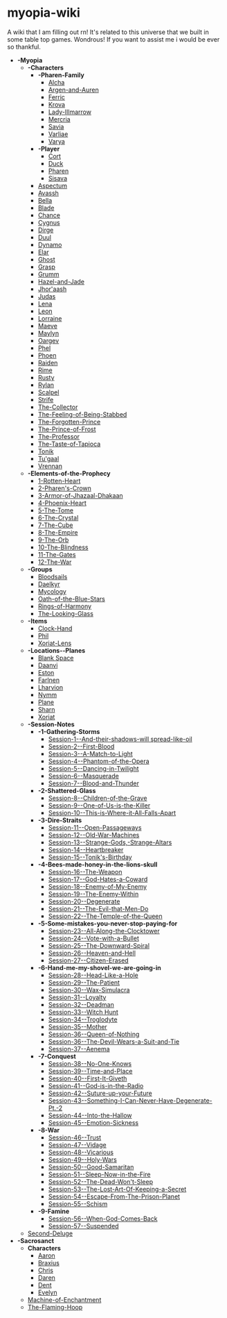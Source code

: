 <script src="https://unpkg.com/lucide@latest"></script>
# myopia-wiki
 A wiki that I am filling out rn! It's related to this universe that we built in some table top games. Wondrous! If you want to assist me i would be ever so thankful.

- **-Myopia**
	- **-Characters**
		- **-Pharen-Family**
			- [Alcha](-Myopia/-Characters/-Pharen-Family/Alcha.md)
			- [Argen-and-Auren](-Myopia/-Characters/-Pharen-Family/Argen-and-Auren.md)
			- [Ferric](-Myopia/-Characters/-Pharen-Family/Ferric.md)
			- [Krova](-Myopia/-Characters/-Pharen-Family/Krova.md)
			- [Lady-Illmarrow](-Myopia/-Characters/-Pharen-Family/Lady-Illmarrow.md)
			- [Mercria](-Myopia/-Characters/-Pharen-Family/Mercria.md)
			- [Savia](-Myopia/-Characters/-Pharen-Family/Savia.md)
			- [Varliae](-Myopia/-Characters/-Pharen-Family/Varliae.md)
			- [Varya](-Myopia/-Characters/-Pharen-Family/Varya.md)
		- **-Player**
			- [Cort](-Myopia/-Characters/-Player/Cort.md)
			- [Duck](-Myopia/-Characters/-Player/Duck.md)
			- [Pharen](-Myopia/-Characters/-Player/Pharen.md)
			- [Sisava](-Myopia/-Characters/-Player/Sisava.md)
		- [Aspectum](-Myopia/-Characters/Aspectum.md)
		- [Avassh](-Myopia/-Characters/Avassh.md)
		- [Bella](-Myopia/-Characters/Bella.md)
		- [Blade](-Myopia/-Characters/Blade.md)
		- [Chance](-Myopia/-Characters/Chance.md)
		- [Cygnus](-Myopia/-Characters/Cygnus.md)
		- [Dirge](-Myopia/-Characters/Dirge.md)
		- [Duul](-Myopia/-Characters/Duul.md)
		- [Dynamo](-Myopia/-Characters/Dynamo.md)
		- [Elar](-Myopia/-Characters/Elar.md)
		- [Ghost](-Myopia/-Characters/Ghost.md)
		- [Grasp](-Myopia/-Characters/Grasp.md)
		- [Grumm](-Myopia/-Characters/Grumm.md)
		- [Hazel-and-Jade](-Myopia/-Characters/Hazel-and-Jade.md)
		- [Jhor'aash](-Myopia/-Characters/Jhor'aash.md)
		- [Judas](-Myopia/-Characters/Judas.md)
		- [Lena](-Myopia/-Characters/Lena.md)
		- [Leon](-Myopia/-Characters/Leon.md)
		- [Lorraine](-Myopia/-Characters/Lorraine.md)
		- [Maeve](-Myopia/-Characters/Maeve.md)
		- [Maylyn](-Myopia/-Characters/Maylyn.md)
		- [Oargev](-Myopia/-Characters/Oargev.md)
		- [Phel](-Myopia/-Characters/Phel.md)
		- [Phoen](-Myopia/-Characters/Phoen.md)
		- [Raiden](-Myopia/-Characters/Raiden.md)
		- [Rime](-Myopia/-Characters/Rime.md)
		- [Rusty](-Myopia/-Characters/Rusty.md)
		- [Rylan](-Myopia/-Characters/Rylan.md)
		- [Scalpel](-Myopia/-Characters/Scalpel.md)
		- [Strife](-Myopia/-Characters/Strife.md)
		- [The-Collector](-Myopia/-Characters/The-Collector.md)
		- [The-Feeling-of-Being-Stabbed](-Myopia/-Characters/The-Feeling-of-Being-Stabbed.md)
		- [The-Forgotten-Prince](-Myopia/-Characters/The-Forgotten-Prince.md)
		- [The-Prince-of-Frost](-Myopia/-Characters/The-Prince-of-Frost.md)
		- [The-Professor](-Myopia/-Characters/The-Professor.md)
		- [The-Taste-of-Tapioca](-Myopia/-Characters/The-Taste-of-Tapioca.md)
		- [Tonik](-Myopia/-Characters/Tonik.md)
		- [Tu'gaal](-Myopia/-Characters/Tu'gaal.md)
		- [Vrennan](-Myopia/-Characters/Vrennan.md)
	- **-Elements-of-the-Prophecy**
		- [1-Rotten-Heart](-Myopia/-Elements-of-the-Prophecy/1-Rotten-Heart.md)
		- [2-Pharen's-Crown](-Myopia/-Elements-of-the-Prophecy/2-Pharen's-Crown.md)
		- [3-Armor-of-Jhazaal-Dhakaan](-Myopia/-Elements-of-the-Prophecy/3-Armor-of-Jhazaal-Dhakaan.md)
		- [4-Phoenix-Heart](-Myopia/-Elements-of-the-Prophecy/4-Phoenix-Heart.md)
		- [5-The-Tome](-Myopia/-Elements-of-the-Prophecy/5-The-Tome.md)
		- [6-The-Crystal](-Myopia/-Elements-of-the-Prophecy/6-The-Crystal.md)
		- [7-The-Cube](-Myopia/-Elements-of-the-Prophecy/7-The-Cube.md)
		- [8-The-Empire](-Myopia/-Elements-of-the-Prophecy/8-The-Empire.md)
		- [9-The-Orb](-Myopia/-Elements-of-the-Prophecy/9-The-Orb.md)
		- [10-The-Blindness](-Myopia/-Elements-of-the-Prophecy/10-The-Blindness.md)
		- [11-The-Gates](-Myopia/-Elements-of-the-Prophecy/11-The-Gates.md)
		- [12-The-War](-Myopia/-Elements-of-the-Prophecy/12-The-War.md)
	- **-Groups**
		- [Bloodsails](-Myopia/-Groups/Bloodsails.md)
		- [Daelkyr](-Myopia/-Groups/Daelkyr.md)
		- [Mycology](-Myopia/-Groups/Mycology.md)
		- [Oath-of-the-Blue-Stars](-Myopia/-Groups/Oath-of-the-Blue-Stars.md)
		- [Rings-of-Harmony](-Myopia/-Groups/Rings-of-Harmony.md)
		- [The-Looking-Glass](-Myopia/-Groups/The-Looking-Glass.md)
	- **-Items**
		- [Clock-Hand](-Myopia/-Items/Clock-Hand.md)
		- [Phil](-Myopia/-Items/Phil.md)
		- [Xoriat-Lens](-Myopia/-Items/Xoriat-Lens.md)
	- **-Locations--Planes**
		- [Blank Space](-Myopia/-Locations--Planes/Blank%20Space.md)
		- [Daanvi](-Myopia/-Locations--Planes/Daanvi.md)
		- [Eston](-Myopia/-Locations--Planes/Eston.md)
		- [Farlnen](-Myopia/-Locations--Planes/Farlnen.md)
		- [Lharvion](-Myopia/-Locations--Planes/Lharvion.md)
		- [Nymm](-Myopia/-Locations--Planes/Nymm.md)
		- [Plane](-Myopia/-Locations--Planes/Plane.md)
		- [Sharn](-Myopia/-Locations--Planes/Sharn.md)
		- [Xoriat](-Myopia/-Locations--Planes/Xoriat.md)
	- **-Session-Notes**
		- **-1-Gathering-Storms**
			- [Session-1--And-their-shadows-will spread-like-oil](-Myopia/-Session-Notes/-1-Gathering-Storms/Session-1--And-their-shadows-will%20spread-like-oil.md)
			- [Session-2--First-Blood](-Myopia/-Session-Notes/-1-Gathering-Storms/Session-2--First-Blood.md)
			- [Session-3--A-Match-to-Light](-Myopia/-Session-Notes/-1-Gathering-Storms/Session-3--A-Match-to-Light.md)
			- [Session-4--Phantom-of-the-Opera](-Myopia/-Session-Notes/-1-Gathering-Storms/Session-4--Phantom-of-the-Opera.md)
			- [Session-5--Dancing-in-Twilight](-Myopia/-Session-Notes/-1-Gathering-Storms/Session-5--Dancing-in-Twilight.md)
			- [Session-6--Masquerade](-Myopia/-Session-Notes/-1-Gathering-Storms/Session-6--Masquerade.md)
			- [Session-7--Blood-and-Thunder](-Myopia/-Session-Notes/-1-Gathering-Storms/Session-7--Blood-and-Thunder.md)
		- **-2-Shattered-Glass**
			- [Session-8--Children-of-the-Grave](-Myopia/-Session-Notes/-2-Shattered-Glass/Session-8--Children-of-the-Grave.md)
			- [Session-9--One-of-Us-is-the-Killer](-Myopia/-Session-Notes/-2-Shattered-Glass/Session-9--One-of-Us-is-the-Killer.md)
			- [Session-10--This-is-Where-it-All-Falls-Apart](-Myopia/-Session-Notes/-2-Shattered-Glass/Session-10--This-is-Where-it-All-Falls-Apart.md)
		- **-3-Dire-Straits**
			- [Session-11--Open-Passageways](-Myopia/-Session-Notes/-3-Dire-Straits/Session-11--Open-Passageways.md)
			- [Session-12--Old-War-Machines](-Myopia/-Session-Notes/-3-Dire-Straits/Session-12--Old-War-Machines.md)
			- [Session-13--Strange-Gods,-Strange-Altars](-Myopia/-Session-Notes/-3-Dire-Straits/Session-13--Strange-Gods,-Strange-Altars.md)
			- [Session-14--Heartbreaker](-Myopia/-Session-Notes/-3-Dire-Straits/Session-14--Heartbreaker.md)
			- [Session-15--Tonik's-Birthday](-Myopia/-Session-Notes/-3-Dire-Straits/Session-15--Tonik's-Birthday.md)
		- **-4-Bees-made-honey-in-the-lions-skull**
			- [Session-16--The-Weapon](-Myopia/-Session-Notes/-4-Bees-made-honey-in-the-lions-skull/Session-16--The-Weapon.md)
			- [Session-17--God-Hates-a-Coward](-Myopia/-Session-Notes/-4-Bees-made-honey-in-the-lions-skull/Session-17--God-Hates-a-Coward.md)
			- [Session-18--Enemy-of-My-Enemy](-Myopia/-Session-Notes/-4-Bees-made-honey-in-the-lions-skull/Session-18--Enemy-of-My-Enemy.md)
			- [Session-19--The-Enemy-Within](-Myopia/-Session-Notes/-4-Bees-made-honey-in-the-lions-skull/Session-19--The-Enemy-Within.md)
			- [Session-20--Degenerate](-Myopia/-Session-Notes/-4-Bees-made-honey-in-the-lions-skull/Session-20--Degenerate.md)
			- [Session-21--The-Evil-that-Men-Do](-Myopia/-Session-Notes/-4-Bees-made-honey-in-the-lions-skull/Session-21--The-Evil-that-Men-Do.md)
			- [Session-22--The-Temple-of-the-Queen](-Myopia/-Session-Notes/-4-Bees-made-honey-in-the-lions-skull/Session-22--The-Temple-of-the-Queen.md)
		- **-5-Some-mistakes-you-never-stop-paying-for**
			- [Session-23--All-Along-the-Clocktower](-Myopia/-Session-Notes/-5-Some-mistakes-you-never-stop-paying-for/Session-23--All-Along-the-Clocktower.md)
			- [Session-24--Vote-with-a-Bullet](-Myopia/-Session-Notes/-5-Some-mistakes-you-never-stop-paying-for/Session-24--Vote-with-a-Bullet.md)
			- [Session-25--The-Downward-Spiral](-Myopia/-Session-Notes/-5-Some-mistakes-you-never-stop-paying-for/Session-25--The-Downward-Spiral.md)
			- [Session-26--Heaven-and-Hell](-Myopia/-Session-Notes/-5-Some-mistakes-you-never-stop-paying-for/Session-26--Heaven-and-Hell.md)
			- [Session-27--Citizen-Erased](-Myopia/-Session-Notes/-5-Some-mistakes-you-never-stop-paying-for/Session-27--Citizen-Erased.md)
		- **-6-Hand-me-my-shovel-we-are-going-in**
			- [Session-28--Head-Like-a-Hole](-Myopia/-Session-Notes/-6-Hand-me-my-shovel-we-are-going-in/Session-28--Head-Like-a-Hole.md)
			- [Session-29--The-Patient](-Myopia/-Session-Notes/-6-Hand-me-my-shovel-we-are-going-in/Session-29--The-Patient.md)
			- [Session-30--Wax-Simulacra](-Myopia/-Session-Notes/-6-Hand-me-my-shovel-we-are-going-in/Session-30--Wax-Simulacra.md)
			- [Session-31--Loyalty](-Myopia/-Session-Notes/-6-Hand-me-my-shovel-we-are-going-in/Session-31--Loyalty.md)
			- [Session-32--Deadman](-Myopia/-Session-Notes/-6-Hand-me-my-shovel-we-are-going-in/Session-32--Deadman.md)
			- [Session-33--Witch Hunt](-Myopia/-Session-Notes/-6-Hand-me-my-shovel-we-are-going-in/Session-33--Witch%20Hunt.md)
			- [Session-34--Troglodyte](-Myopia/-Session-Notes/-6-Hand-me-my-shovel-we-are-going-in/Session-34--Troglodyte.md)
			- [Session-35--Mother](-Myopia/-Session-Notes/-6-Hand-me-my-shovel-we-are-going-in/Session-35--Mother.md)
			- [Session-36--Queen-of-Nothing](-Myopia/-Session-Notes/-6-Hand-me-my-shovel-we-are-going-in/Session-36--Queen-of-Nothing.md)
			- [Session-36--The-Devil-Wears-a-Suit-and-Tie](-Myopia/-Session-Notes/-6-Hand-me-my-shovel-we-are-going-in/Session-36--The-Devil-Wears-a-Suit-and-Tie.md)
			- [Session-37--Aenema](-Myopia/-Session-Notes/-6-Hand-me-my-shovel-we-are-going-in/Session-37--Aenema.md)
		- **-7-Conquest**
			- [Session-38--No-One-Knows](-Myopia/-Session-Notes/-7-Conquest/Session-38--No-One-Knows.md)
			- [Session-39--Time-and-Place](-Myopia/-Session-Notes/-7-Conquest/Session-39--Time-and-Place.md)
			- [Session-40--First-It-Giveth](-Myopia/-Session-Notes/-7-Conquest/Session-40--First-It-Giveth.md)
			- [Session-41--God-is-in-the-Radio](-Myopia/-Session-Notes/-7-Conquest/Session-41--God-is-in-the-Radio.md)
			- [Session-42--Suture-up-your-Future](-Myopia/-Session-Notes/-7-Conquest/Session-42--Suture-up-your-Future.md)
			- [Session-43--Something-I-Can-Never-Have-Degenerate-Pt.-2](-Myopia/-Session-Notes/-7-Conquest/Session-43--Something-I-Can-Never-Have-Degenerate-Pt.-2.md)
			- [Session-44--Into-the-Hallow](-Myopia/-Session-Notes/-7-Conquest/Session-44--Into-the-Hallow.md)
			- [Session-45--Emotion-Sickness](-Myopia/-Session-Notes/-7-Conquest/Session-45--Emotion-Sickness.md)
		- **-8-War**
			- [Session-46--Trust](-Myopia/-Session-Notes/-8-War/Session-46--Trust.md)
			- [Session-47--Vidage](-Myopia/-Session-Notes/-8-War/Session-47--Vidage.md)
			- [Session-48--Vicarious](-Myopia/-Session-Notes/-8-War/Session-48--Vicarious.md)
			- [Session-49--Holy-Wars](-Myopia/-Session-Notes/-8-War/Session-49--Holy-Wars.md)
			- [Session-50--Good-Samaritan](-Myopia/-Session-Notes/-8-War/Session-50--Good-Samaritan.md)
			- [Session-51--Sleep-Now-in-the-Fire](-Myopia/-Session-Notes/-8-War/Session-51--Sleep-Now-in-the-Fire.md)
			- [Session-52--The-Dead-Won't-Sleep](-Myopia/-Session-Notes/-8-War/Session-52--The-Dead-Won't-Sleep.md)
			- [Session-53--The-Lost-Art-Of-Keeping-a-Secret](-Myopia/-Session-Notes/-8-War/Session-53--The-Lost-Art-Of-Keeping-a-Secret.md)
			- [Session-54--Escape-From-The-Prison-Planet](-Myopia/-Session-Notes/-8-War/Session-54--Escape-From-The-Prison-Planet.md)
			- [Session-55--Schism](-Myopia/-Session-Notes/-8-War/Session-55--Schism.md)
		- **-9-Famine**
			- [Session-56--When-God-Comes-Back](-Myopia/-Session-Notes/-9-Famine/Session-56--When-God-Comes-Back.md)
			- [Session-57--Suspended](-Myopia/-Session-Notes/-9-Famine/Session-57--Suspended.md)
	- [Second-Deluge](-Myopia/Second-Deluge.md)
- **-Sacrosanct**
	- **Characters**
		- [Aaron](-Sacrosanct/Characters/Aaron.md)
		- [Braxius](-Sacrosanct/Characters/Braxius.md)
		- [Chris](-Sacrosanct/Characters/Chris.md)
		- [Daren](-Sacrosanct/Characters/Daren.md)
		- [Dent](-Sacrosanct/Characters/Dent.md)
		- [Evelyn](-Sacrosanct/Characters/Evelyn.md)
	- [Machine-of-Enchantment](-Sacrosanct/Machine-of-Enchantment.md)
	- [The-Flaming-Hoop](-Sacrosanct/The-Flaming-Hoop.md)